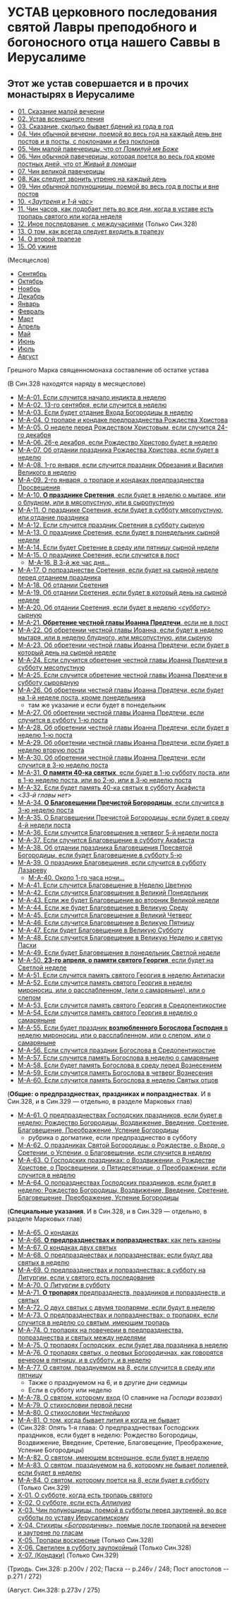 
# УСТАВ церковного последования святой Лавры преподобного и богоносного отца нашего Саввы в Иерусалиме

## Этот же устав совершается и в прочих монастырях в Иерусалиме

- [01. Сказание малой вечерни](001.md)
- [02. Устав всенощного пения](002.md)
- [03. Сказание, сколько бывает бдений из года в год](003.md)
- [04. Чин обычной вечерни, поемой во весь год на каждый день вне постов и в посты, с поклонами и без поклонов](004.md)
- [05. Чин малой павечерицы, что от *Помилуй мя Боже*](005.md)
- [06. Чин обычной павечерицы, которая поется во весь год кроме постных дней, что от *Живый в помощи*](006.md)
- [07. Чин великой павечерицы](007.md)
- [08. Как следует звонить утреню на каждый день](008.md)
- [09. Чин обычной полунощницы, поемой во весь год в посты и вне постов](009.md)
- [10. <*Заутреня и 1-й час*>](010.md)
- [11. Чин часов, как подобает петь во все дни, когда в уставе есть тропарь святого или когда неделя](011.md)
- [12. Иное последование, с междучасиями](012.md) (Только Син.328)
- [13. О том, как всегда следует входить в трапезу](013.md)
- [14. О второй трапезе](014.md)
- [15. Об ужине](015.md)

(Месяцеслов)

- [Сентябрь](../../../09_september/README.md)
- [Октябрь](../../../10_october/README.md)
- [Ноябрь](../../../11_november/README.md)
- [Декабрь](../../../12_december/README.md)
- [Январь](../../../01_january/README.md)
- [Февраль](../../../02_february/README.md)
- [Март](../../../03_march/README.md)
- [Апрель](../../../04_april/README.md)
- [Май](../../../05_may/README.md)
- [Июнь](../../../06_june/README.md)
- [Июль](../../../07_july/README.md)
- [Август](../../../08_august/README.md)

Грешного Марка священномонаха составление об остатке устава

(В Син.328 находятся наряду в месяцеслове)

- [М-A-01. Если случится начало индикта в неделю](../MRK/mrk_09_01_01)
- [М-A-02. 13-го сентября, если случится в неделю](m_a_002.md)
- [М-A-03. Если будет отдание Входа Богородицы в неделю](m_a_003.md)
- [М-A-04. О тропаре и кондаке предпразднества Рождества Христова](m_a_004.md)
- [М-A-05. О неделе перед Рождеством Христовым, если случится 24-го декабря](m_a_005.md)
- [М-A-06. 26-е декабря, если Рождество Христово будет в неделю](m_a_006.md)
- [М-A-07. Об отдании праздника Рождества Христова, если будет в неделю](m_a_007.md)
- [М-A-08. 1-го января, если случится праздник Обрезания и Василия Великого в неделю](m_a_008.md)
- [М-A-09. 2-го января, о тропаре и кондаках предпразднества Просвещения](m_a_009.md)
- [М-A-10. **О празднике Сретения**, если будет в неделю о мытаре, или о блудном, или в мясопустную, или в сыропустную](m_a_010.md)
- [М-A-11. О празднике Сретения, если будет в субботу мясопустную, или отдание праздника](m_a_011.md)
- [М-A-12. Если случится праздник Сретения в субботу сырную](m_a_012.md)
- [М-A-13. О празднике Сретения, если будет в понедельник сырной недели](m_a_013.md)
- [М-A-14. Если будет Сретение в среду или пятницу сырной недели](m_a_014.md)
- [М-A-15. О празднике Сретения, если случится в пост](m_a_015.md)
   - [М-A-16. В 3-й же час дня...](m_a_016.md)
- [М-A-17. О попразднестве Сретения, если будет на сырной неделе перед отданием праздника](m_a_017.md)
- [М-A-18. Об отдании Сретения](m_a_018.md)
- [М-A-19. Об отдании Сретения, если будет в который день на сырной неделе](m_a_019.md)
- [М-A-20. Об отдании Сретения, если будет в неделю <*субботу*> сырную](m_a_020.md)
- [М-A-21. **Обретение честной главы Иоанна Предтечи**, если не в пост](m_a_021.md)
- [М-A-22. Об обретении честной главы Иоанна, если будет в неделю мытаря, или в неделю блудного, или мясопустную, или сырную](m_a_022.md)
- [М-A-23. Об обретении честной главы Иоанна Предтечи, если будет в который день на сырной неделе](m_a_023.md)
- [М-A-24. Если случится обретение честной главы Иоанна Предтечи в субботу мясопустную](m_a_024.md)
- [М-A-25. Если случится обретение честной главы Иоанна Предтечи в субботу сыроядную](m_a_025.md)
- [М-A-26. Об обретении честной главы Иоанна Предтечи, если будет на 1-й неделе поста, кроме понедельника](m_a_026.md)
   - там же указание и если будет в понедельник 
- [М-A-27. Об обретении честной главы Иоанна Предтечи, если случится в субботу 1-ю поста](m_a_027.md)
- [М-A-28. Об обретении честной главы Иоанна Предтечи, если будет в неделю 1-ю поста](m_a_028.md)
- [М-A-29. Об обретении честной главы Иоанна Предтечи, если будет в неделю вторую поста](m_a_029.md)
- [М-A-30. Об обретении честной главы Иоанна Предтечи, если случится в 3-ю неделю поста](m_a_030.md)
- [М-A-31. **О памяти 40-ка святых**, если будет в 1-ю субботу поста, или в 1-ю неделю поста, или во 2-ю, или в 3-ю неделю поста](m_a_031.md)
- [М-A-32. Если будет память 40-ка святых в субботу Акафиста](m_a_032.md)
- <*33-й главы нет*>
- [М-A-34. **О Благовещении Пречистой Богородицы**, если случится в 3-ю неделю поста](m_a_034.md)
- [М-A-35. О Благовещении Пречистой Богородицы, если будет в среду 4-й недели поста](m_a_035.md)
- [М-A-36. Если случится Благовещение в четверг 5-й недели поста](m_a_036.md)
- [М-A-37. Если случится Благовещение в субботу Акафиста](m_a_037.md)
- [М-A-38. Об отдании праздника Благовещения Пресвятой Богородицы, если будет Благовещение в субботу 5-ю](m_a_038.md)
- [М-A-39. О празднике Благовещения, если случится в субботу Лазареву](m_a_039.md)
   - [М-A-40. Около 1-го часа ночи...](m_a_040.md)
- [М-A-41. Если случится Благовещение в Неделю Цветную](m_a_041.md)
- [М-A-42. Если случится Благовещение в Великий Понедельник](m_a_042.md)
- [М-A-43. Если же будет Благовещение во вторник Великой недели](m_a_043.md)
- [М-A-44. Если же будет Благовещение в Великую Среду](m_a_044.md)
- [М-A-45. Если случится Благовещение в Великий Четверг](m_a_045.md)
- [М-A-46. Если случится Благовещение в Великую Пятницу](m_a_046.md)
- [М-A-47. Если будет Благовещение в Великую Субботу](m_a_047.md)
- [М-A-48. Если случится Благовещение в Великую Неделю и святую Пасхи](m_a_048.md)
- [М-A-49. Если будет Благовещение в понедельник Светлой недели](m_a_049.md)
- [М-A-50. **23-го апреля, о памяти святого Георгия**, если будет на Светлой неделе](m_a_050.md)
- [М-A-51. Если случится память святого Георгия в неделю Антипасхи](m_a_051.md)
- [М-A-52. Если случится память святого Георгия в неделю мироносиц, или о расслабленном, (или о самаряныне), или о слепом](m_a_052.md)
- [М-A-53. Если случится память святого Георгия в Средопентикостие](m_a_053.md)
- [М-A-54. Если случится память святого Георгия в неделю о самаряныне](m_a_054.md)
- [М-A-55. Если будет праздник **возлюбленного Богослова Господня** в неделю мироносиц, или о расслабленном, или о слепом, или о самаряныне](m_a_055.md)
- [М-A-56. Если случится праздник Богослова в Средопентикостие](m_a_056.md)
- [М-A-57. Если случится память Богослова в неделю о самаряныне](m_a_057.md)
- [М-A-58. Если будет память Богослова в среду перед Вознесением](m_a_058.md)
- [М-A-59. Если случится память Богослова в четверг Вознесения](m_a_059.md)
- [М-A-60. Если случится память Богослова в неделю Святых отцов](m_a_060.md)

(**Общие: о предпразднествах, праздниках и попразднествах**. И в Син.328, и в Син.329 — отдельно, в разделе Марковых глав) 

- [М-A-61. О предпразднествах Господских праздников, если будет в неделю: Рождество Богородицы, Воздвижение, Введение, Сретение, Благовещение, Преображение, Успение Богородицы](m_a_061)
   - рубрика о догматике, если предпразднество в субботу 
- [М-A-62. О праздниках Святой Богородицы: о Рождестве, о Входе, о Сретении, о Успении, о Благовещении, если случится в неделю](m_a_062)
- [М-A-63. О Господских праздниках: о Воздвижении, о Рождестве Христове, о Просвещении, о Пятидесятнице, о Преображении, если случится в неделю](m_a_063)
- [М-A-64. О попразднествах Господских праздников, если будет в неделю: Рождество Богородицы, Воздвижение, Введение, Сретение, Благовещение, Преображение, Успение Богородицы](m_a_064)

(**Специальные указания**. И в Син.328, и в Син.329 — отдельно, в разделе Марковых глав)

- [М-A-65. О кондаках](m_a_065.md)
- [М-A-66. **О предпразднествах и попразднествах**: как петь каноны](m_a_066)
- [М-A-67. О кондаках двух святых](m_a_067)
- [М-A-68. О предпразднествах и попразднествах: если будут два святых в неделю](m_a_068)
- [М-A-69. О предпразднествах и попразднествах: в субботу на Литургии, если у святого есть последование](m_a_069)
- [М-A-70. О Литургии в субботу](m_a_070)
- [М-A-71. **О тропарях** предпразднеств, праздников и попразднеств, и святых](m_a_071)
- [М-A-72. О двух святых с двумя тропарями, если будут в неделю](m_a_072)
- [М-A-73. О предпразднествах и попразднествах: о тропарях, если случится в неделю со святым, имеющим тропарь](m_a_073)
- [М-A-74. О тропарях на повечерии в предпразднества, попразднества и святых между неделями](m_a_074)
- [М-A-75. О тропарях Господских, если будет два праздника в неделю](m_a_075)
- [М-A-76. О тропарях святых, о первых Богородичнах, как говорятся вечером в пятницу, и в субботу, и в неделю](m_a_076)
- [М-A-77. О святом, празднуемом на 8, если случится в среду или пятницу](m_a_077)
  - Также о празднуемом на 6, и в другие дни седмицы
  - Если в субботу или неделю
- [М-A-78. О святом, которому вход](m_a_078) (О славнике на *Господи воззвах*)
- [М-А-79. О стихословии первой песни](m_a_079)
- [М-А-80. О стихословии *Честнейшую*](m_a_080)
- [М-A-81. О том, когда бывает лития и когда не бывает](m_a_081)
- (Син.328: Опять 1-я глава: О предпразднествах Господских праздников, если будет в неделю: Рождество Богородицы, Воздвижение, Введение, Сретение, Благовещение, Преображение, Успение Богородицы)
- [М-A-82. О святом, имеющем всенощное, если будет в неделю](m_a_082)
- [М-А-83. О святом, празднуемом на 6, которому не бывает полиелей, если будет в неделю](m_a_083)
- [М-А-84. О святом, которому поется на 8, если будет в субботу](m_a_084) (Только Син.329)
- [X-01. О субботе, когда есть тропарь святого](x_01)
- [X-02. О субботе, если есть *Аллилуиа*](x_02)
- [X-03. Чин полунощницы, поемой в субботы перед заутреней, во все субботы по уставу Иерусалимскому](x_03)
- [X-04. Стихиры <*Богородичны*>, поемые после тропарей на вечерне и заутрене по гласам](x_04)
- [X-05. Тропари воскресные](x_05) (Только Син.328)
- [X-06. Светилен в субботу заупокойный](x_06) (Только Син.328)
- [X-07. (Кондаки)](x_07) (Только Син.329)


(Триодь. Син.328: p.200v / 202; Пасха -- p.246v / 248; Пост апостолов -- p.271 / 272)

(Август. Син.328: p.273v / 275)

